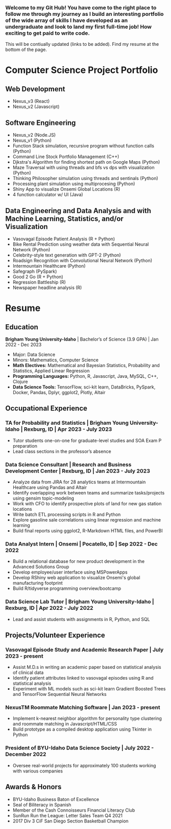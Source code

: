 ### Welcome to my Git Hub! You have come to the right place to follow me through my journey as I build an interesting portfolio of the wide array of skills I have developed as an undergraduate and look to land my first full-time job! How exciting to get paid to write code.
This will be contiually updated (links to be added). Find my resume at the bottom of the page.

# Computer Science Project Portfolio
## Web Development
- Nexus_v3 (React)
- Nexus_v2 (Javascript)
## Software Engineering
- Nexus_v2 (Node.JS)
- Nexus_v1 (Python)
- Function Stack simulation, recursive program without function calls (Python)
- Command Line Stock Portfolio Management (C++)
- Djkstra's Algorithm for finding shortest path on Google Maps (Python)
- Maze Traversal with using threads and bfs vs dps with visualization (Python)
- Thinking Philosopher simulation using threads and sentinals (Python)
- Processing plant simulation using multiprocesing (Python)
- Shiny App to visualize Onsemi Global Locations (R)
- 4 function calculator w/ UI (Java)
## Data Engineering and Data Analysis and with Machine Learning, Statistics, and/or Visualization
- Vasovagal Episode Patient Analysis (R + Python)
- Bike Rental Prediction using weather data with Sequential Neural Network (Python)
- Celebrity-style text generation with GPT-2 (Python)
- Roadsign Recognition with Convolutional Neural Network (Python)
- Intermountain Healthcare (Python)
- Safegraph (PySpark)
- Good 2 Go (R + Python)
- Regression Battleship (R)
- Newspaper headline analysis (R)

# Resume

## Education
**Brigham Young University-Idaho** | Bachelor’s of Science (3.9 GPA) | Jan 2022 - Dec 2023
- Major: Data Science
- Minors: Mathematics, Computer Science
- **Math Electives:** Mathematical and Bayesian Statistics, Probability and Statistics, Applied Linear Regression
- **Programming Languages:** Python, R, Javascript, Java, MySQL, C++, Clojure
- **Data Science Tools:** TensorFlow, sci-kit learn, DataBricks, PySpark, Docker, Pandas, Dplyr, ggplot2, Plotly, Altair

## Occupational Experience
### TA for Probability and Statistics | Brigham Young University-Idaho | Rexburg, ID | Apr 2023 - July 2023
- Tutor students one-on-one for graduate-level studies and SOA Exam P preparation
- Lead class sections in the professor’s absence

### Data Science Consultant | Research and Business Development Center | Rexburg, ID | Jan 2023 - July 2023
- Analyze data from JIRA for 28 analytics teams at Intermountain Healthcare using Pandas and Altair
- Identify overlapping work between teams and summarize tasks/projects using gensim topic-modeling
- Work with CFO to identify prospective plots of land for new gas station locations
- Write batch ETL processing scripts in R and Python
- Explore gasoline sale correlations using linear regression and machine learning
- Build final reports using ggplot2, R-Markdown HTML files, and PowerBI

### Data Analyst Intern | Onsemi | Pocatello, ID | Sep 2022 - Dec 2022
- Build a relational database for new product development in the Advanced Solutions Group
- Develop employee/user interface using MSPowerApps
- Develop RShiny web application to visualize Onsemi's global manufacturing footprint
- Build R/tidyverse programming overview/bootcamp

### Data Science Lab Tutor | Brigham Young University-Idaho | Rexburg, ID | Apr 2022 - July 2022
- Lead and assist students with assignments in R, Python, and SQL

## Projects/Volunteer Experience
### Vasovagal Episode Study and Academic Research Paper | July 2023 - present
- Assist M.D.s in writing an academic paper based on statistical analysis of clinical data
- Identify patient attributes linked to vasovagal episodes using R and statistical analysis
- Experiment with ML models such as sci-kit learn Gradient Boosted Trees and TensorFlow Sequential Neural Networks

### NexusTM Roommate Matching Software | Jan 2023 - present
- Implement k-nearest neighbor algorithm for personality type clustering and roommate matching in Javascript/HTML/CSS
- Build prototype as a compiled desktop application using Tkinter in Python

### President of BYU-Idaho Data Science Society | July 2022 - December 2022
- Oversee real-world projects for approximately 100 students working with various companies

## Awards & Honors
- BYU-Idaho Business Baton of Excellence
- Seal of Biliteracy in Spanish
- Member of the Cash Connoisseurs Financial Literacy Club
- SunRun Run the League: Letter Sales Team Q4 2021
- 2017 Div 3 CiF San Diego Section Basketball Champion

